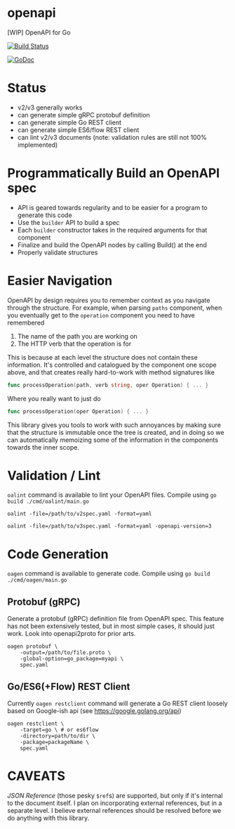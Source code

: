 openapi
=======

[WIP] OpenAPI for Go

[![Build Status](https://travis-ci.org/lestrrat-go/openapi.svg?branch=master)](https://travis-ci.org/lestrrat-go/openapi)

[![GoDoc](https://godoc.org/github.com/lestrrat-go/openapi?status.svg)](https://godoc.org/github.com/lestrrat-go/openapi)

# Status

* v2/v3 generally works
* can generate simple gRPC protobuf definition
* can generate simple Go REST client
* can generate simple ES6/flow REST client
* can lint v2/v3 documents (note: validation rules are still not 100% implemented)

# Programmatically Build an OpenAPI spec

* API is geared towards regularity and to be easier for a program to generate this code
* Use the `builder` API to build a spec
* Each `builder` constructor takes in the required arguments for that component
* Finalize and build the OpenAPI nodes by calling Build() at the end
* Properly validate structures

# Easier Navigation

OpenAPI by design requires you to remember context as you navigate through the structure.
For example, when parsing `paths` component, when you eventually get to the `operation`
component you need to have remembered 

1. The name of the path you are working on
2. The HTTP verb that the operation is for

This is because at each level the structure does not contain these information. It's
controlled and catalogued by the component one scope above, and that creates really
hard-to-work with method signatures like

```go
func processOperation(path, verb string, oper Operation) { ... }
```

Where you really want to just do

```go
func processOperation(oper Operation) { ... }
```

This library gives you tools to work with such annoyances by making sure that the
structure is immutable once the tree is created, and in doing so we can
automatically memoizing some of the information in the components towards the
inner scope.

# Validation / Lint

`oalint` command is available to lint your OpenAPI files. Compile using `go build ./cmd/oalint/main.go`

```
oalint -file=/path/to/v2spec.yaml -format=yaml
```

```
oalint -file=/path/to/v3spec.yaml -format=yaml -openapi-version=3
```

# Code Generation

`oagen` command is available to generate code. Compile using `go build ./cmd/oagen/main.go`

## Protobuf (gRPC)

Generate a protobuf (gRPC) definition file from OpenAPI spec. This feature has not been extensively tested, but in most simple cases, it should just work. Look into openapi2proto for prior arts.

```
oagen protobuf \
    -output=/path/to/file.proto \
    -global-option=go_package=myapi \
    spec.yaml
```

## Go/ES6(+Flow) REST Client

Currently `oagen restclient` command will generate a Go REST client loosely based on
Google-ish api (see https://google.golang.org/api)

```
oagen restclient \
    -target=go \ # or es6flow
    -directory=path/to/dir \
    -package=packageName \
    spec.yaml
```

# CAVEATS

*JSON Reference* (those pesky `$ref`s) are supported, but only if it's internal to the document itself.
I plan on incorporating external references, but in a separate level. I believe external references
should be resolved before we do anything with this library.
